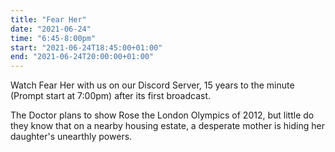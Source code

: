```yaml
---
title: "Fear Her"
date: "2021-06-24"
time: "6:45-8:00pm"
start: "2021-06-24T18:45:00+01:00"
end: "2021-06-24T20:00:00+01:00"
---
```


Watch Fear Her with us on our Discord Server, 15 years to the minute (Prompt start at 7:00pm) after its first broadcast.

The Doctor plans to show Rose the London Olympics of 2012, but little do they know that on a nearby housing estate, a desperate mother is hiding her daughter's unearthly powers.
